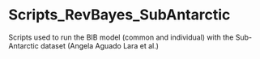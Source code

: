 # Scripts_RevBayes_SubAntarctic
Scripts used to run the BIB model (common and individual) with the Sub-Antarctic dataset (Angela Aguado Lara et al.)
